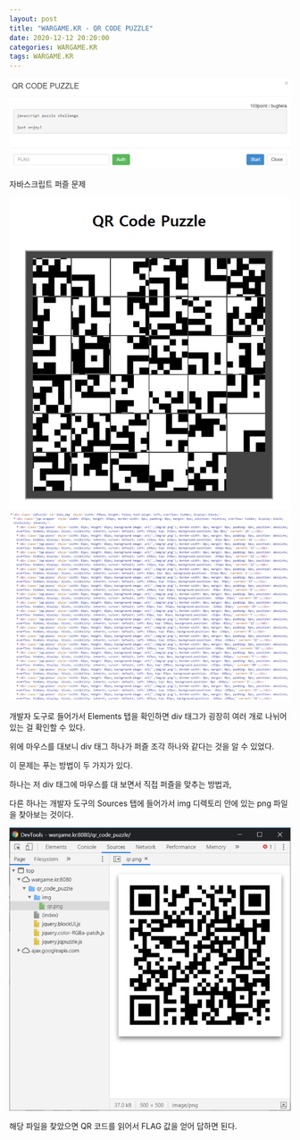 ```yaml
---
layout: post
title: "WARGAME.KR - QR CODE PUZZLE"
date: 2020-12-12 20:20:00
categories: WARGAME.KR
tags: WARGAME.KR
---
```


<img src="/assets/image/2020-12-12-WARGAME.KR_QR CODE PUZZLE/1.png"/>

자바스크립트 퍼즐 문제

<img src="/assets/image/2020-12-12-WARGAME.KR_QR CODE PUZZLE/2.png"/>

<img src="/assets/image/2020-12-12-WARGAME.KR_QR CODE PUZZLE/3.png"/>

개발자 도구로 들어가서 Elements 탭을 확인하면 div 태그가 굉장히 여러 개로 나뉘어 있는 걸 확인할 수 있다.

위에 마우스를 대보니 div 태그 하나가 퍼즐 조각 하나와 같다는 것을 알 수 있었다.


이 문제는 푸는 방법이 두 가지가 있다.

하나는 저 div 태그에 마우스를 대 보면서 직접 퍼즐을 맞추는 방법과,

다른 하나는 개발자 도구의 Sources 탭에 들어가서 img 디렉토리 안에 있는 png 파일을 찾아보는 것이다.

<img src="/assets/image/2020-12-12-WARGAME.KR_QR CODE PUZZLE/4.png"/>

해당 파일을 찾았으면 QR 코드를 읽어서 FLAG 값을 얻어 답하면 된다.